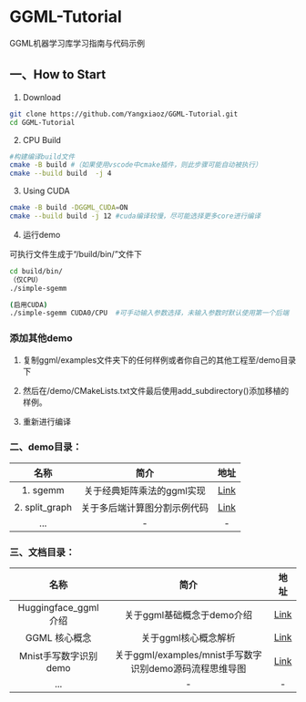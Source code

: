# GGML-Tutorial

GGML机器学习库学习指南与代码示例



## 一、How to Start

1. Download

```bash
git clone https://github.com/Yangxiaoz/GGML-Tutorial.git
cd GGML-Tutorial
```

2. CPU Build

```bash
#构建编译build文件
cmake -B build #（如果使用vscode中cmake插件，则此步骤可能自动被执行）
cmake --build build  -j 4
```

3. Using CUDA

```bash
cmake -B build -DGGML_CUDA=ON
cmake --build build -j 12 #cuda编译较慢，尽可能选择更多core进行编译
```

4. 运行demo

可执行文件生成于“/build/bin/”文件下
```bash
cd build/bin/
（仅CPU）
./simple-sgemm

(启用CUDA)
./simple-sgemm CUDA0/CPU  #可手动输入参数选择，未输入参数时默认使用第一个后端
```

### 添加其他demo

1. 复制ggml/examples文件夹下的任何样例或者你自己的其他工程至/demo目录下

2. 然后在/demo/CMakeLists.txt文件最后使用add_subdirectory()添加移植的样例。

3. 重新进行编译


### 二、demo目录：

| 名称  | 简介       | 地址|
|:---:|:----: |:---: |
| 1. sgemm | 关于经典矩阵乘法的ggml实现|[Link](./src/demo-sgemm/)|
| 2. split_graph | 关于多后端计算图分割示例代码|[Link](./src/demo-split_graph/)|
| ... | -     |-      |

### 三、文档目录：

| 名称  | 简介       | 地址|
|:---:|:----: |:---: |
| Huggingface_ggml介绍 | 关于ggml基础概念于demo介绍|[Link](https://huggingface.co/blog/introduction-to-ggml)|
| GGML 核心概念 | 关于ggml核心概念解析|[Link](./doc/Core-Concepts.md)|
| Mnist手写数字识别demo | 关于ggml/examples/mnist手写数字识别demo源码流程思维导图|[Link](https://n02lxruxa4.feishu.cn/wiki/HPGjwT7FAiyZttkNCErcl7lXnKg?from=from_copylink)|
| ... | -     |-      |